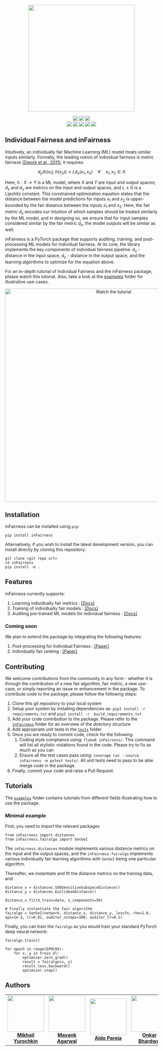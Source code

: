 <p align="center">
  <a href="https://ibm.github.io/inFairness">
     <img width="350" height="350" src="https://ibm.github.io/inFairness/_static/infairness-logo.png">
   </a>
</p>

<p align="center">
   <a href="https://pypi.org/project/infairness"><img src="https://img.shields.io/pypi/v/infairness?color=important&label=pypi%20package&logo=PyPy"></a>
   <a href="./examples"><img src="https://img.shields.io/badge/example-notebooks-red?logo=jupyter"></a>
   <a href="https://ibm.github.io/inFairness"><img src="https://img.shields.io/badge/documentation-up-green?logo=GitBook"></a>
   <br/>
   <a href="https://app.travis-ci.com/IBM/inFairness"><img src="https://app.travis-ci.com/IBM/inFairness.svg?branch=main"></a>
   <a href="https://pepy.tech/project/infairness"><img src="https://pepy.tech/badge/infairness"></a>
   <a href="https://www.python.org/"><img src="https://img.shields.io/badge/python-3.8+-blue?logo=python"></a>
   <a href="https://opensource.org/licenses/Apache-2.0"><img src="https://img.shields.io/badge/license-Apache-yellow"></a>
   <a href="https://github.com/psf/black"><img src="https://img.shields.io/badge/code%20style-black-000000.svg"></a>
</p>


## Individual Fairness and inFairness

Intuitively, an individually fair Machine Learning (ML) model treats similar inputs similarly. Formally, the leading notion of individual fairness is metric fairness [(Dwork et al., 2011)](https://dl.acm.org/doi/abs/10.1145/2090236.2090255); it requires:

$$ d_y (h(x_1), h(x_2)) \leq L d_x(x_1, x_2) \quad \forall \quad x_1, x_2 \in X $$

Here, $h: X \rightarrow Y$ is a ML model, where $X$ and $Y$ are input and output spaces; $d_x$ and $d_y$ are metrics on the input and output spaces, and $L \geq 0$ is a Lipchitz constant. This constrained optimization equation states that the distance between the model predictions for inputs $x_1$ and $x_2$ is upper-bounded by the fair distance between the inputs $x_1$ and $x_2$. Here, the fair metric $d_x$ encodes our intuition of which samples should be treated similarly by the ML model, and in designing so, we ensure that for input samples considered similar by the fair metric $d_x$, the model outputs will be similar as well.

inFairness is a PyTorch package that supports auditing, training, and post-processing ML models for individual fairness. At its core, the library implements the key components of individual fairness pipeline: $d_x$ - distance in the input space, $d_y$ - distance in the output space, and the learning algorithms to optimize for the equation above.

For an in-depth tutorial of Individual Fairness and the inFairness package, please watch this tutorial. Also, take a look at the [examples](./examples/) folder for illustrative use-cases.

<p align="center">
  <a href="https://video.ibm.com/recorded/131932983" target="_blank"><img width="700" alt="Watch the tutorial" src="https://user-images.githubusercontent.com/991913/178768336-2bfa5958-487f-4f14-a156-03dacfd68263.png"></a>
</p>

## Installation

inFairness can be installed using `pip`:

```
pip install inFairness
```


Alternatively, if you wish to install the latest development version, you can install directly by cloning this repository:

```
git clone <git repo url>
cd inFairness
pip install -e .
```



## Features

inFairness currently supports:

1. Learning individually fair metrics : [[Docs]](https://ibm.github.io/inFairness/reference/distances.html)
2. Training of individually fair models : [[Docs]](https://ibm.github.io/inFairness/reference/algorithms.html)
3. Auditing pre-trained ML models for individual fairness : [[Docs]](https://ibm.github.io/inFairness/reference/auditors.html)


### Coming soon

We plan to extend the package by integrating the following features:
1. Post-processing for Individual Fairness : [[Paper]](https://arxiv.org/abs/2110.13796)
2. Individually fair ranking : [[Paper]](https://arxiv.org/abs/2103.11023)


## Contributing

We welcome contributions from the community in any form - whether it is through the contribution of a new fair algorithm, fair metric, a new use-case, or simply reporting an issue or enhancement in the package. To contribute code to the package, please follow the following steps:

1. Clone this git repository to your local system
2. Setup your system by installing dependencies as: `pip3 install -r requirements.txt` and `pip3 install -r  build_requirements.txt`
3. Add your code contribution to the package. Please refer to the [`inFairness`](./inFairness) folder for an overview of the directory structure
4. Add appropriate unit tests in the [`tests`](./tests) folder
5. Once you are ready to commit code, check for the following:
   1. Coding style compliance using: `flake8 inFairness/`. This command will list all stylistic violations found in the code. Please try to fix as much as you can
   2. Ensure all the test cases pass using: `coverage run --source inFairness -m pytest tests/`. All unit tests need to pass to be able merge code in the package.
6. Finally, commit your code and raise a Pull Request.


## Tutorials

The [`examples`](./examples) folder contains tutorials from different fields illustrating how to use the package.

### Minimal example

First, you need to import the relevant packages

```
from inFairness import distances
from inFairness.fairalgo import SenSeI
```

The `inFairness.distances` module implements various distance metrics on the input and the output spaces, and the `inFairness.fairalgo` implements various individually fair learning algorithms with `SenSeI` being one particular algorithm.

Thereafter, we instantiate and fit the distance metrics on the training data, and 


```[python]
distance_x = distances.SVDSensitiveSubspaceDistance()
distance_y = distances.EuclideanDistance()

distance_x.fit(X_train=data, n_components=50)

# Finally instantiate the fair algorithm
fairalgo = SenSeI(network, distance_x, distance_y, lossfn, rho=1.0, eps=1e-3, lr=0.01, auditor_nsteps=100, auditor_lr=0.1)
```

Finally, you can train the `fairalgo` as you would train your standard PyTorch deep neural network:

```
fairalgo.train()

for epoch in range(EPOCHS):
    for x, y in train_dl:
        optimizer.zero_grad()
        result = fairalgo(x, y)
        result.loss.backward()
        optimizer.step()
```


##  Authors

<table align="center">
  <tr>
    <td align="center"><a href="http://moonfolk.github.io/"><img src="https://avatars.githubusercontent.com/u/24443134?v=4?s=100" width="120px;" alt=""/><br /><b>Mikhail Yurochkin</b></a></a></td>
    <td align="center"><a href="http://mayankagarwal.github.io/"><img src="https://avatars.githubusercontent.com/u/991913?v=4?s=100" width="120px;" alt=""/><br /><b>Mayank Agarwal</b></a></a></td>
    <td align="center"><a href="https://github.com/aldopareja"><img src="https://avatars.githubusercontent.com/u/7622817?v=4?s=100" width="120px;" alt=""/><br /><b>Aldo Pareja</b></a></a></td>
    <td align="center"><a href="https://github.com/onkarbhardwaj"><img src="https://avatars.githubusercontent.com/u/13560220?v=4?s=100" width="120px;" alt=""/><br /><b>Onkar Bhardwaj</b></a></a></td>
  </tr>
</table>
